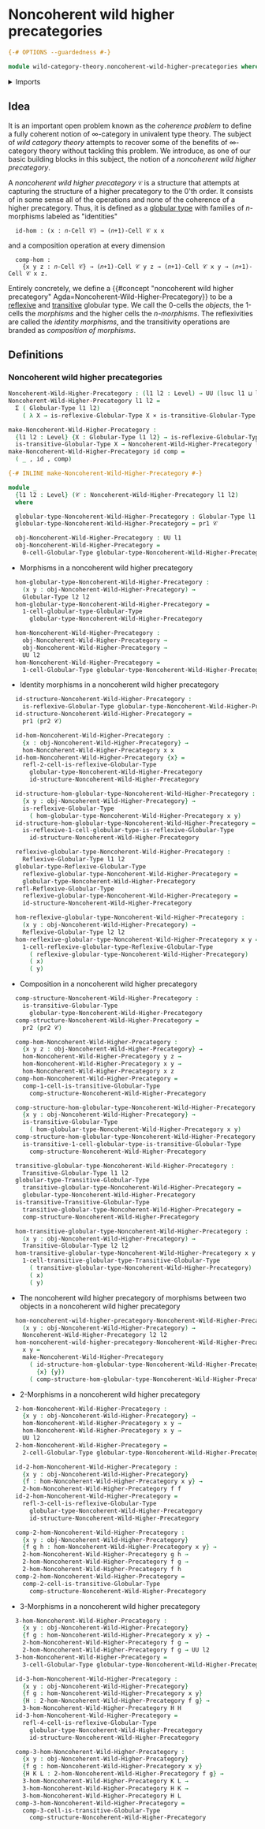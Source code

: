 # Noncoherent wild higher precategories

```agda
{-# OPTIONS --guardedness #-}

module wild-category-theory.noncoherent-wild-higher-precategories where
```

<details><summary>Imports</summary>

```agda
open import category-theory.precategories

open import foundation.action-on-identifications-binary-functions
open import foundation.cartesian-product-types
open import foundation.dependent-pair-types
open import foundation.function-types
open import foundation.homotopies
open import foundation.identity-types
open import foundation.sets
open import foundation.strictly-involutive-identity-types
open import foundation.universe-levels

open import structured-types.globular-types
open import structured-types.reflexive-globular-types
open import structured-types.transitive-globular-types
```

</details>

## Idea

It is an important open problem known as the _coherence problem_ to define a
fully coherent notion of $∞$-category in univalent type theory. The subject of
_wild category theory_ attempts to recover some of the benefits of $∞$-category
theory without tackling this problem. We introduce, as one of our basic building
blocks in this subject, the notion of a _noncoherent wild higher precategory_.

A _noncoherent wild higher precategory_ `𝒞` is a structure that attempts at
capturing the structure of a higher precategory to the $0$'th order. It consists
of in some sense all of the operations and none of the coherence of a higher
precategory. Thus, it is defined as a
[globular type](structured-types.globular-types.md) with families of
$n$-morphisms labeled as "identities"

```text
  id-hom : (x : 𝑛-Cell 𝒞) → (𝑛+1)-Cell 𝒞 x x
```

and a composition operation at every dimension

```text
  comp-hom :
    {x y z : 𝑛-Cell 𝒞} → (𝑛+1)-Cell 𝒞 y z → (𝑛+1)-Cell 𝒞 x y → (𝑛+1)-Cell 𝒞 x z.
```

Entirely concretely, we define a
{{#concept "noncoherent wild higher precategory" Agda=Noncoherent-Wild-Higher-Precategory}}
to be a [reflexive](structured-types.reflexive-globular-types.md) and
[transitive](structured-types.transitive-globular-types.md) globular type. We
call the 0-cells the _objects_, the 1-cells the _morphisms_ and the higher cells
the _$n$-morphisms_. The reflexivities are called the _identity morphisms_, and
the transitivity operations are branded as _composition of morphisms_.

## Definitions

### Noncoherent wild higher precategories

```agda
Noncoherent-Wild-Higher-Precategory : (l1 l2 : Level) → UU (lsuc l1 ⊔ lsuc l2)
Noncoherent-Wild-Higher-Precategory l1 l2 =
  Σ ( Globular-Type l1 l2)
    ( λ X → is-reflexive-Globular-Type X × is-transitive-Globular-Type X)

make-Noncoherent-Wild-Higher-Precategory :
  {l1 l2 : Level} {X : Globular-Type l1 l2} → is-reflexive-Globular-Type X →
  is-transitive-Globular-Type X → Noncoherent-Wild-Higher-Precategory l1 l2
make-Noncoherent-Wild-Higher-Precategory id comp =
  ( _ , id , comp)

{-# INLINE make-Noncoherent-Wild-Higher-Precategory #-}

module _
  {l1 l2 : Level} (𝒞 : Noncoherent-Wild-Higher-Precategory l1 l2)
  where

  globular-type-Noncoherent-Wild-Higher-Precategory : Globular-Type l1 l2
  globular-type-Noncoherent-Wild-Higher-Precategory = pr1 𝒞

  obj-Noncoherent-Wild-Higher-Precategory : UU l1
  obj-Noncoherent-Wild-Higher-Precategory =
    0-cell-Globular-Type globular-type-Noncoherent-Wild-Higher-Precategory
```

- Morphisms in a noncoherent wild higher precategory

```agda
  hom-globular-type-Noncoherent-Wild-Higher-Precategory :
    (x y : obj-Noncoherent-Wild-Higher-Precategory) →
    Globular-Type l2 l2
  hom-globular-type-Noncoherent-Wild-Higher-Precategory =
    1-cell-globular-type-Globular-Type
      globular-type-Noncoherent-Wild-Higher-Precategory

  hom-Noncoherent-Wild-Higher-Precategory :
    obj-Noncoherent-Wild-Higher-Precategory →
    obj-Noncoherent-Wild-Higher-Precategory →
    UU l2
  hom-Noncoherent-Wild-Higher-Precategory =
    1-cell-Globular-Type globular-type-Noncoherent-Wild-Higher-Precategory
```

- Identity morphisms in a noncoherent wild higher precategory

```agda
  id-structure-Noncoherent-Wild-Higher-Precategory :
    is-reflexive-Globular-Type globular-type-Noncoherent-Wild-Higher-Precategory
  id-structure-Noncoherent-Wild-Higher-Precategory =
    pr1 (pr2 𝒞)

  id-hom-Noncoherent-Wild-Higher-Precategory :
    {x : obj-Noncoherent-Wild-Higher-Precategory} →
    hom-Noncoherent-Wild-Higher-Precategory x x
  id-hom-Noncoherent-Wild-Higher-Precategory {x} =
    refl-2-cell-is-reflexive-Globular-Type
      globular-type-Noncoherent-Wild-Higher-Precategory
      id-structure-Noncoherent-Wild-Higher-Precategory

  id-structure-hom-globular-type-Noncoherent-Wild-Higher-Precategory :
    {x y : obj-Noncoherent-Wild-Higher-Precategory} →
    is-reflexive-Globular-Type
      ( hom-globular-type-Noncoherent-Wild-Higher-Precategory x y)
  id-structure-hom-globular-type-Noncoherent-Wild-Higher-Precategory =
    is-reflexive-1-cell-globular-type-is-reflexive-Globular-Type
      id-structure-Noncoherent-Wild-Higher-Precategory

  reflexive-globular-type-Noncoherent-Wild-Higher-Precategory :
    Reflexive-Globular-Type l1 l2
  globular-type-Reflexive-Globular-Type
    reflexive-globular-type-Noncoherent-Wild-Higher-Precategory =
    globular-type-Noncoherent-Wild-Higher-Precategory
  refl-Reflexive-Globular-Type
    reflexive-globular-type-Noncoherent-Wild-Higher-Precategory =
    id-structure-Noncoherent-Wild-Higher-Precategory

  hom-reflexive-globular-type-Noncoherent-Wild-Higher-Precategory :
    (x y : obj-Noncoherent-Wild-Higher-Precategory) →
    Reflexive-Globular-Type l2 l2
  hom-reflexive-globular-type-Noncoherent-Wild-Higher-Precategory x y =
    1-cell-reflexive-globular-type-Reflexive-Globular-Type
      ( reflexive-globular-type-Noncoherent-Wild-Higher-Precategory)
      ( x)
      ( y)
```

- Composition in a noncoherent wild higher precategory

```agda
  comp-structure-Noncoherent-Wild-Higher-Precategory :
    is-transitive-Globular-Type
      globular-type-Noncoherent-Wild-Higher-Precategory
  comp-structure-Noncoherent-Wild-Higher-Precategory =
    pr2 (pr2 𝒞)

  comp-hom-Noncoherent-Wild-Higher-Precategory :
    {x y z : obj-Noncoherent-Wild-Higher-Precategory} →
    hom-Noncoherent-Wild-Higher-Precategory y z →
    hom-Noncoherent-Wild-Higher-Precategory x y →
    hom-Noncoherent-Wild-Higher-Precategory x z
  comp-hom-Noncoherent-Wild-Higher-Precategory =
    comp-1-cell-is-transitive-Globular-Type
      comp-structure-Noncoherent-Wild-Higher-Precategory

  comp-structure-hom-globular-type-Noncoherent-Wild-Higher-Precategory :
    {x y : obj-Noncoherent-Wild-Higher-Precategory} →
    is-transitive-Globular-Type
      ( hom-globular-type-Noncoherent-Wild-Higher-Precategory x y)
  comp-structure-hom-globular-type-Noncoherent-Wild-Higher-Precategory =
    is-transitive-1-cell-globular-type-is-transitive-Globular-Type
      comp-structure-Noncoherent-Wild-Higher-Precategory

  transitive-globular-type-Noncoherent-Wild-Higher-Precategory :
    Transitive-Globular-Type l1 l2
  globular-type-Transitive-Globular-Type
    transitive-globular-type-Noncoherent-Wild-Higher-Precategory =
    globular-type-Noncoherent-Wild-Higher-Precategory
  is-transitive-Transitive-Globular-Type
    transitive-globular-type-Noncoherent-Wild-Higher-Precategory =
    comp-structure-Noncoherent-Wild-Higher-Precategory

  hom-transitive-globular-type-Noncoherent-Wild-Higher-Precategory :
    (x y : obj-Noncoherent-Wild-Higher-Precategory) →
    Transitive-Globular-Type l2 l2
  hom-transitive-globular-type-Noncoherent-Wild-Higher-Precategory x y =
    1-cell-transitive-globular-type-Transitive-Globular-Type
      ( transitive-globular-type-Noncoherent-Wild-Higher-Precategory)
      ( x)
      ( y)
```

- The noncoherent wild higher precategory of morphisms between two objects in a
  noncoherent wild higher precategory

```agda
  hom-noncoherent-wild-higher-precategory-Noncoherent-Wild-Higher-Precategory :
    (x y : obj-Noncoherent-Wild-Higher-Precategory) →
    Noncoherent-Wild-Higher-Precategory l2 l2
  hom-noncoherent-wild-higher-precategory-Noncoherent-Wild-Higher-Precategory
    x y =
    make-Noncoherent-Wild-Higher-Precategory
      ( id-structure-hom-globular-type-Noncoherent-Wild-Higher-Precategory
        {x} {y})
      ( comp-structure-hom-globular-type-Noncoherent-Wild-Higher-Precategory)
```

- 2-Morphisms in a noncoherent wild higher precategory

```agda
  2-hom-Noncoherent-Wild-Higher-Precategory :
    {x y : obj-Noncoherent-Wild-Higher-Precategory} →
    hom-Noncoherent-Wild-Higher-Precategory x y →
    hom-Noncoherent-Wild-Higher-Precategory x y →
    UU l2
  2-hom-Noncoherent-Wild-Higher-Precategory =
    2-cell-Globular-Type globular-type-Noncoherent-Wild-Higher-Precategory

  id-2-hom-Noncoherent-Wild-Higher-Precategory :
    {x y : obj-Noncoherent-Wild-Higher-Precategory}
    {f : hom-Noncoherent-Wild-Higher-Precategory x y} →
    2-hom-Noncoherent-Wild-Higher-Precategory f f
  id-2-hom-Noncoherent-Wild-Higher-Precategory =
    refl-3-cell-is-reflexive-Globular-Type
      globular-type-Noncoherent-Wild-Higher-Precategory
      id-structure-Noncoherent-Wild-Higher-Precategory

  comp-2-hom-Noncoherent-Wild-Higher-Precategory :
    {x y : obj-Noncoherent-Wild-Higher-Precategory}
    {f g h : hom-Noncoherent-Wild-Higher-Precategory x y} →
    2-hom-Noncoherent-Wild-Higher-Precategory g h →
    2-hom-Noncoherent-Wild-Higher-Precategory f g →
    2-hom-Noncoherent-Wild-Higher-Precategory f h
  comp-2-hom-Noncoherent-Wild-Higher-Precategory =
    comp-2-cell-is-transitive-Globular-Type
      comp-structure-Noncoherent-Wild-Higher-Precategory
```

- 3-Morphisms in a noncoherent wild higher precategory

```agda
  3-hom-Noncoherent-Wild-Higher-Precategory :
    {x y : obj-Noncoherent-Wild-Higher-Precategory}
    {f g : hom-Noncoherent-Wild-Higher-Precategory x y} →
    2-hom-Noncoherent-Wild-Higher-Precategory f g →
    2-hom-Noncoherent-Wild-Higher-Precategory f g → UU l2
  3-hom-Noncoherent-Wild-Higher-Precategory =
    3-cell-Globular-Type globular-type-Noncoherent-Wild-Higher-Precategory

  id-3-hom-Noncoherent-Wild-Higher-Precategory :
    {x y : obj-Noncoherent-Wild-Higher-Precategory}
    {f g : hom-Noncoherent-Wild-Higher-Precategory x y}
    {H : 2-hom-Noncoherent-Wild-Higher-Precategory f g} →
    3-hom-Noncoherent-Wild-Higher-Precategory H H
  id-3-hom-Noncoherent-Wild-Higher-Precategory =
    refl-4-cell-is-reflexive-Globular-Type
      globular-type-Noncoherent-Wild-Higher-Precategory
      id-structure-Noncoherent-Wild-Higher-Precategory

  comp-3-hom-Noncoherent-Wild-Higher-Precategory :
    {x y : obj-Noncoherent-Wild-Higher-Precategory}
    {f g : hom-Noncoherent-Wild-Higher-Precategory x y}
    {H K L : 2-hom-Noncoherent-Wild-Higher-Precategory f g} →
    3-hom-Noncoherent-Wild-Higher-Precategory K L →
    3-hom-Noncoherent-Wild-Higher-Precategory H K →
    3-hom-Noncoherent-Wild-Higher-Precategory H L
  comp-3-hom-Noncoherent-Wild-Higher-Precategory =
    comp-3-cell-is-transitive-Globular-Type
      comp-structure-Noncoherent-Wild-Higher-Precategory
```
